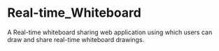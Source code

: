 # Real-time_Whiteboard
A Real-time whiteboard sharing web application using which users can draw and share real-time whiteboard drawings.
